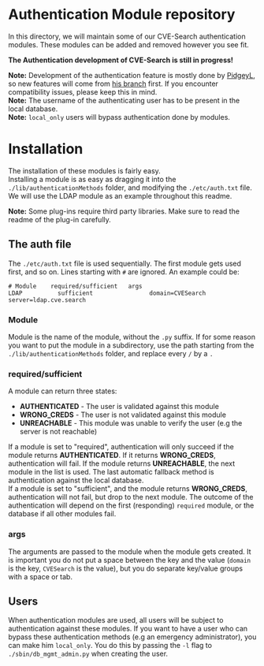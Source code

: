 # Authentication Module repository
In this directory, we will maintain some of our CVE-Search
 authentication modules. These modules can be added and removed however
 you see fit.
 
**The Authentication development of CVE-Search is still in progress!**

**Note:** Development of the authentication feature is mostly done by
 [PidgeyL](https://github.com/PidgeyL), so new features will come from
 [his branch](https://github.com/PidgeyL/cve-search) first. If you
 encounter compatibility issues, please keep this in mind. <br />
**Note:** The username of the authenticating user has to be present in
 the local database. <br />
**Note:** `local_only` users will bypass authentication done by modules.

# Installation
The installation of these modules is fairly easy. <br />
Installing a module is as easy as dragging it into the
 `./lib/authenticationMethods` folder, and modifying the
 `./etc/auth.txt` file. We will use the LDAP module as an example
 throughout this readme.

**Note:** Some plug-ins require third party libraries. Make sure to read
 the readme of the plug-in carefully.

## The auth file
The `./etc/auth.txt` file is used sequentially. The first module gets 
 used first, and so on. Lines starting with `#` are ignored. An example
 could be:

```
# Module	required/sufficient	  args
LDAP		  sufficient		        domain=CVESearch server=ldap.cve.search
```

### Module
Module is the name of the module, without the `.py` suffix. If for some
 reason you want to put the module in a subdirectory, use the path
 starting from the `./lib/authenticationMethods` folder, and replace
 every `/` by a `.`

### required/sufficient
A module can return three states:
 * **AUTHENTICATED** - The user is validated against this module 
 * **WRONG_CREDS** - The user is not validated against this module
 * **UNREACHABLE** - This module was unable to verify the user (e.g
                     the server is not reachable)

If a module is set to "required", authentication will only succeed if
 the module returns **AUTHENTICATED**. If it returns **WRONG_CREDS**,
 authentication will fail. If the module returns **UNREACHABLE**, the
 next module in the list is used. The last automatic fallback method is
 authentication against the local database. <br />
If a module is set to "sufficient", and the module returns
 **WRONG_CREDS**, authentication will not fail, but drop to the next
 module. The outcome of the authentication will depend on the first
 (responding) `required` module, or the database if all other modules
 fail.

### args
The arguments are passed to the module when the module gets created.
 It is important you do not put a space between the key and the value
 (`domain` is the key, `CVESearch` is the value), but you do separate
 key/value groups with a space or tab.

## Users
When authentication modules are used, all users will be subject to
 authentication against these modules. If you want to have a user who
 can bypass these authentication methods (e.g an emergency
 administrator), you can make him `local_only`. You do this by passing
 the `-l` flag to `./sbin/db_mgmt_admin.py` when creating the user.
